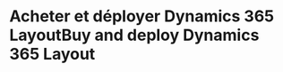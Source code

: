 # <a name="buy-and-deploy-dynamics-365-layout"></a><span data-ttu-id="0f602-101">Acheter et déployer Dynamics 365 Layout</span><span class="sxs-lookup"><span data-stu-id="0f602-101">Buy and deploy Dynamics 365 Layout</span></span>